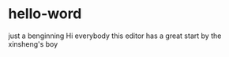 # hello-word
just a benginning
Hi everybody
    this editor has a great start by the xinsheng's boy
